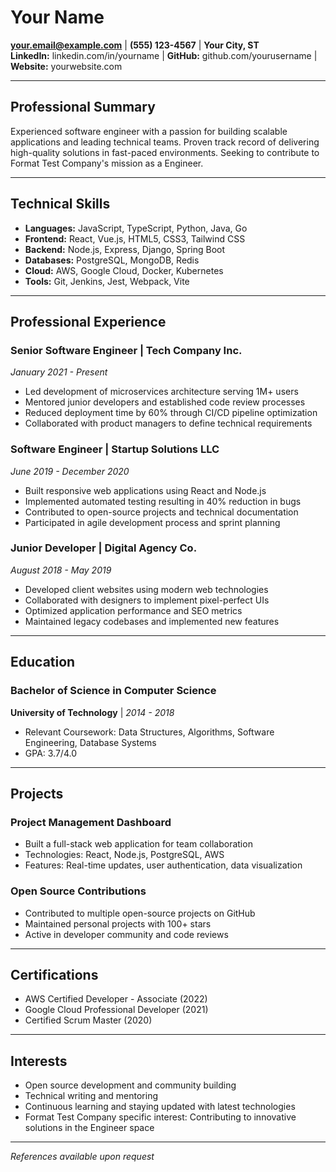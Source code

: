 # Your Name

**your.email@example.com** | **(555) 123-4567** | **Your City, ST**  
**LinkedIn:** linkedin.com&#x2F;in&#x2F;yourname | **GitHub:** github.com&#x2F;yourusername | **Website:** yourwebsite.com

---

## Professional Summary

Experienced software engineer with a passion for building scalable applications and leading technical teams. Proven track record of delivering high-quality solutions in fast-paced environments. Seeking to contribute to Format Test Company's mission as a Engineer.

---

## Technical Skills

- **Languages:** JavaScript, TypeScript, Python, Java, Go
- **Frontend:** React, Vue.js, HTML5, CSS3, Tailwind CSS
- **Backend:** Node.js, Express, Django, Spring Boot
- **Databases:** PostgreSQL, MongoDB, Redis
- **Cloud:** AWS, Google Cloud, Docker, Kubernetes
- **Tools:** Git, Jenkins, Jest, Webpack, Vite

---

## Professional Experience

### Senior Software Engineer | Tech Company Inc.

_January 2021 - Present_

- Led development of microservices architecture serving 1M+ users
- Mentored junior developers and established code review processes
- Reduced deployment time by 60% through CI/CD pipeline optimization
- Collaborated with product managers to define technical requirements

### Software Engineer | Startup Solutions LLC

_June 2019 - December 2020_

- Built responsive web applications using React and Node.js
- Implemented automated testing resulting in 40% reduction in bugs
- Contributed to open-source projects and technical documentation
- Participated in agile development process and sprint planning

### Junior Developer | Digital Agency Co.

_August 2018 - May 2019_

- Developed client websites using modern web technologies
- Collaborated with designers to implement pixel-perfect UIs
- Optimized application performance and SEO metrics
- Maintained legacy codebases and implemented new features

---

## Education

### Bachelor of Science in Computer Science

**University of Technology** | _2014 - 2018_

- Relevant Coursework: Data Structures, Algorithms, Software Engineering, Database Systems
- GPA: 3.7/4.0

---

## Projects

### Project Management Dashboard

- Built a full-stack web application for team collaboration
- Technologies: React, Node.js, PostgreSQL, AWS
- Features: Real-time updates, user authentication, data visualization

### Open Source Contributions

- Contributed to multiple open-source projects on GitHub
- Maintained personal projects with 100+ stars
- Active in developer community and code reviews

---

## Certifications

- AWS Certified Developer - Associate (2022)
- Google Cloud Professional Developer (2021)
- Certified Scrum Master (2020)

---

## Interests

- Open source development and community building
- Technical writing and mentoring
- Continuous learning and staying updated with latest technologies
- Format Test Company specific interest: Contributing to innovative solutions in the Engineer space

---

_References available upon request_
